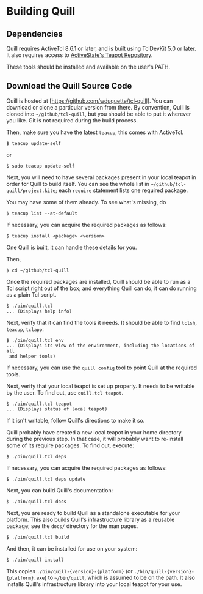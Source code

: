 # Building Quill

## Dependencies

Quill requires ActiveTcl 8.6.1 or later, and is built using
TclDevKit 5.0 or later.  It also requires access to 
[ActiveState's Teapot Repository](http://teapot.activestate.com).<p>

These tools should be installed and available on the user's PATH.<p>

## Download the Quill Source Code

Quill is hosted at [https://github.com/wduquette/tcl-quill].  You can
download or clone a particular version from there.  By convention, Quill
is cloned into `~/github/tcl-quill`, but you should be able to put it
wherever you like.  Git is not required during the build process.

Then, make sure you have the latest `teacup`; this comes with ActiveTcl.<p>

```
$ teacup update-self
```

or

```
$ sudo teacup update-self
```

Next, you will need to have several packages present in your local
teapot in order for Quill to build itself. You
can see the whole list in `~/github/tcl-quill/project.kite`; each
`require` statement lists one required package.

You may have some of them already.  To see what's missing, do

```
$ teacup list --at-default
```

If necessary, you can acquire the required packages as follows:

```
$ teacup install <package> <version>
```

One Quill is built, it can handle these details for you.

Then,

```
$ cd ~/github/tcl-quill
```

Once the required packages are installed, Quill should be able to run as a 
Tcl script right out of the box; and everything Quill can do, it can do 
running as a plain Tcl script.

```
$ ./bin/quill.tcl
... (Displays help info)
```

Next, verify that it can find the tools it needs.  It should be able to find
`tclsh`, `teacup`, `tclapp`:

```
$ ./bin/quill.tcl env
... (Displays its view of the environment, including the locations of all
 and helper tools)
```

If necessary, you can use the `quill config` tool to point Quill at the 
required tools.

Next, verify that your local teapot is set up properly.  It needs to be
writable by the user.  To find out, use `quill.tcl teapot`.

```
$ ./bin/quill.tcl teapot
... (Displays status of local teapot)
```

If it isn't writable, follow Quill's directions to make it so.

Quill probably  have created a new local teapot in your home directory 
during the previous step.  In that case, it will probably want to re-install
some of its require packages.  To find out, execute:

```
$ ./bin/quill.tcl deps
```

If necessary, you can acquire the required packages as follows:

```
$ ./bin/quill.tcl deps update
```

Next, you can build Quill's documentation:

```
$ ./bin/quill.tcl docs
```

Next, you are ready to build Quill as a standalone executable for your 
platform.  This also builds Quill's infrastructure library as a reusable 
package; see the `docs/` directory for the man pages.


```
$ ./bin/quill.tcl build
```

And then, it can be installed for use on your system:

```
$ ./bin/quill install
```

This copies `./bin/quill-{version}-{platform}` 
(or `./bin/quill-{version}-{platform}.exe`) 
to `~/bin/quill`, which is assumed to be on the path.  It also installs Quill's
infrastructure library into your local teapot for your use.

